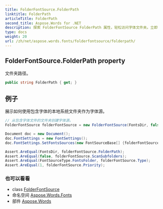 ```yaml
---
title: FolderFontSource.FolderPath
linktitle: FolderPath
articleTitle: FolderPath
second_title: Aspose.Words for .NET
description: 探索 FolderFontSource FolderPath 属性，轻松访问字体文件夹。立即简化您的设计工作流程！
type: docs
weight: 20
url: /zh/net/aspose.words.fonts/folderfontsource/folderpath/
---
```

## FolderFontSource.FolderPath property

文件夹路径。

```csharp
public string FolderPath { get; }
```

## 例子

展示如何使用包含字体的本地系统文件夹作为字体源。

```csharp
// 从包含字体文件的文件夹创建字体源。
FolderFontSource folderFontSource = new FolderFontSource(FontsDir, false, 1);

Document doc = new Document();
doc.FontSettings = new FontSettings();
doc.FontSettings.SetFontsSources(new FontSourceBase[] {folderFontSource});

Assert.AreEqual(FontsDir, folderFontSource.FolderPath);
Assert.AreEqual(false, folderFontSource.ScanSubfolders);
Assert.AreEqual(FontSourceType.FontsFolder, folderFontSource.Type);
Assert.AreEqual(1, folderFontSource.Priority);
```

### 也可以看看

* class [FolderFontSource](../)
* 命名空间 [Aspose.Words.Fonts](../../../aspose.words.fonts/)
* 部件 [Aspose.Words](../../../)
